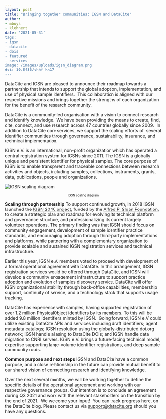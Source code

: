 ```yaml
---
layout: post
title: "Bringing together communities: IGSN and DataCite"
author: 
- mbuys
- klehnert
date: '2021-05-31’
tags:
- igsn
- datacite
- dois
- featured
- services
image: /images/uploads/igsn_diagram.png
doi: 10.5438/thhf-kx17
---
```


DataCite and IGSN are pleased to announce their roadmap towards a partnership that intends to support the global adoption, implementation, and use of physical sample identifiers.  This collaboration is aligned with our respective missions and brings together the strengths of each organization for the benefit of the research community.  

DataCite is a community-led organisation with a vision to connect research and identify knowledge.  We have been providing the means to create, find, cite, connect, and use research across 47 countries globally since 2009.  In addition to DataCite core services, we support the scaling efforts of  several identifier communities through governance, sustainability, insurance, and technical implementation.   

IGSN e.V. is an international, non-profit organization which has operated a central registration system for IGSNs since 2011. The IGSN is a globally unique and persistent identifier for physical samples. The core purpose of IGSN is to enable transparent and traceable connections between research activities and objects, including samples, collections, instruments, grants, data, publications, people and organizations.  

![](/images/uploads/igsn_diagram.png "IGSN scaling diagram")
<center><sub><sup>IGSN scaling diagram</sup></sub></center>

**Scaling through partnership**
To support continued growth, in 2018 IGSN launched the [IGSN 2040 project](https://www.igsn.org/igsn-2040/), funded by the [Alfred P. Sloan Foundation](https://sloan.org/grant-detail/8517), to create a strategic plan and roadmap for evolving its technical platform and governance structure, and professionalizing its current largely volunteer operations. The primary finding was that IGSN should focus on community engagement, development of sample identifier practice standards, and encouraging adoption through third-party implementations and platforms, while partnering with a complementary organization to provide scalable and sustained IGSN registration services and technical infrastructure.

Earlier this year, IGSN e.V. members voted to proceed with development of a formal operational agreement with DataCite. In this arrangement, IGSN registration services would be offered through DataCite, and IGSN will develop a community engagement infrastructure to support practice adoption and evolution of samples discovery service. DataCite will offer IGSN organizational stability through back-office capabilities, membership support, continuity of service, and a technology stack that supports usage tracking.    

DataCite has experience with samples, having supported registration of over 1.2 million PhysicalObject identifiers by its members. To this will be added 9.8 million identifiers minted by IGSN.  Going forward, IGSN e.V could utilize existing DataCite APIs and services including draft identifiers; agent metadata catalogs; IGSN resolution using the globally-distributed doi.org network; IGSN handle aliasing to DataCite DOIs; and IGSN handle data migration to CNRI servers. IGSN e.V. brings a future-facing technical model, expertise supporting large-volume identifier registrations, and deep sample community roots. 

**Common purpose and next steps**
IGSN and DataCite have a common purpose, and a close relationship in the future can provide mutual benefit to our shared vision of connecting research and identifying knowledge.  

Over the next several months, we will be working together to define the specific details of the operational agreement and working with our respective governance groups. Our intention is to conclude an agreement during Q3 2021 and work with the relevant stakeholders on the transition by the end of 2021.  We welcome your input!  You can track progress here, on the DataCite blog. Please contact us via support@datacite.org should you have any questions.
